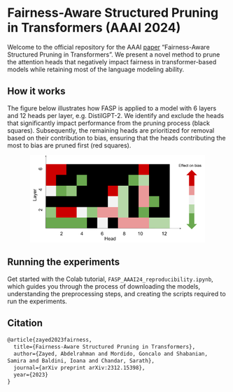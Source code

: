 # Fairness-Aware Structured Pruning in Transformers (AAAI 2024)
Welcome to the official repository for the AAAI [paper](https://arxiv.org/pdf/2312.15398.pdf) “Fairness-Aware Structured Pruning in Transformers”. We present a novel method to prune the attention heads that negatively impact fairness in transformer-based models while retaining most of the language modeling ability.

## How it works
The figure below illustrates how FASP is applied to a model with $6$ layers and $12$ heads per layer, e.g. DistilGPT-2. We identify and exclude the heads that significantly impact performance from the pruning process (black squares). Subsequently, the remaining heads are prioritized for removal
based on their contribution to bias, ensuring that the heads
contributing the most to bias are pruned first (red squares).
<div style="text-align: center">
<img src="FASP_figure.png" width="400">
<p style="text-align: center;">  </p>
</div>

## Running the experiments
Get started with the Colab tutorial, `FASP_AAAI24_reproducibility.ipynb`, which guides you through the process of downloading the models, understanding the preprocessing steps, and creating the scripts required to run the experiments. 

## Citation
```
@article{zayed2023fairness,
  title={Fairness-Aware Structured Pruning in Transformers},
  author={Zayed, Abdelrahman and Mordido, Goncalo and Shabanian, Samira and Baldini, Ioana and Chandar, Sarath},
  journal={arXiv preprint arXiv:2312.15398},
  year={2023}
}


